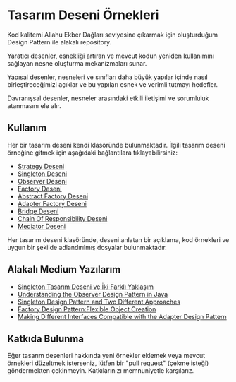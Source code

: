# Tasarım Deseni Örnekleri

Kod kalitemi Allahu Ekber Dağları seviyesine çıkarmak için oluşturduğum Design Pattern ile alakalı repository.

Yaratıcı desenler, esnekliği artıran ve mevcut kodun yeniden kullanımını sağlayan nesne oluşturma mekanizmaları sunar.

Yapısal desenler, nesneleri ve sınıfları daha büyük yapılar içinde nasıl birleştireceğimizi açıklar ve bu yapıları esnek ve verimli tutmayı hedefler.

Davranışsal desenler, nesneler arasındaki etkili iletişimi ve sorumluluk atanmasını ele alır.

## Kullanım
  
Her bir tasarım deseni kendi klasöründe bulunmaktadır. İlgili tasarım deseni örneğine gitmek için aşağıdaki bağlantılara tıklayabilirsiniz:

- [Strategy Deseni](https://github.com/afpthedev/DesignPatterns/blob/0aaa3bb1a1a84e917efa6db49b96dcdb11f1053b/src/Behavioral/Strategy)
- [Singleton Deseni](https://github.com/afpthedev/DesignPatterns/blob/85fe0cc3f8a360c819d3a1a41e1027332c02cae3/src/Creational/Singleton)
- [Observer Deseni](https://github.com/afpthedev/DesignPatterns/blob/5f7c7f8dc18e04589b23f8b0a1a88b50f4947710/src/Behavioral/Observer)
- [Factory Deseni](https://github.com/afpthedev/DesignPatterns/tree/b6342dbf9e9d8d4f4065a76da5b8f8133477b5fc/src/Creational/Factory)
- [Abstract Factory Deseni](https://github.com/afpthedev/DesignPatterns/blob/312f6ff867e4cbbe8502d11008b8309b5621197b/src/Creational/AbstactFactory)
- [Adapter Factory Deseni](https://github.com/afpthedev/DesignPatterns/blob/b6342dbf9e9d8d4f4065a76da5b8f8133477b5fc/src/Structural/Adapter)
- [Bridge  Deseni](https://github.com/afpthedev/DesignPatterns/blob/dd23cf24a393a339a8963c44e1c1f654748483e7/src/Structural/Bridge)
- [Chain Of Responsibility  Deseni](https://github.com/afpthedev/DesignPatterns/blob/6937f75e3ff326023cd558e48259fb9d8137ffe8/src/Behavioral/Chain_Of_Responsibility)
- [Mediator  Deseni](https://github.com/afpthedev/DesignPatterns/blob/e756589ff020b914e0db17ec8e26482932ebed50/src/Behavioral/Mediator)

Her tasarım deseni klasöründe, deseni anlatan bir açıklama, kod örnekleri ve uygun bir şekilde adlandırılmış dosyalar bulunmaktadır.

## Alakalı Medium Yazılarım

- [Singleton Tasarım Deseni ve İki Farklı Yaklaşım
  ](https://medium.com/@SadeceFaruk/singleton-tasar%C4%B1m-deseni-ve-i%CC%87ki-farkl%C4%B1-yakla%C5%9F%C4%B1m-4bc30b403c49)
- [Understanding the Observer Design Pattern in Java](https://medium.com/@SadeceFaruk/understanding-the-observer-design-pattern-in-java-7339d0146481)
- [Singleton Design Pattern and Two Different Approaches
  ](https://medium.com/@SadeceFaruk/singleton-design-pattern-and-two-different-approaches-e65fb0bb00fa)
- [Factory Design Pattern:Flexible Object Creation
  ](https://medium.com/@SadeceFaruk/factory-design-pattern-flexible-object-creation-e135331b2ee7)
- [Making Different Interfaces Compatible with the Adapter Design Pattern
  ](https://medium.com/@SadeceFaruk/making-different-interfaces-compatible-with-the-adapter-design-pattern-6f9a2bc34c70)





## Katkıda Bulunma

Eğer tasarım desenleri hakkında yeni örnekler eklemek veya mevcut örnekleri düzeltmek isterseniz, lütfen bir "pull request" (çekme isteği) göndermekten çekinmeyin. Katkılarınızı memnuniyetle karşılarız.
